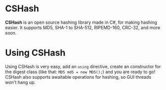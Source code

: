 # CSHash
**CSHash** is an open source hashing library made in C#, for making hashing easier. It supports MD5, SHA-1 to SHA-512, RIPEMD-160, CRC-32, and more soon.

# Using CSHash
Using CSHash is very easy, add an ```using``` directive, create an constructor for the digest class (like that: ```MD5 md5 = new MD5();```) and you are ready to go! CSHash also supports awaitable operations for hashing, so GUI threads won't hang up.
